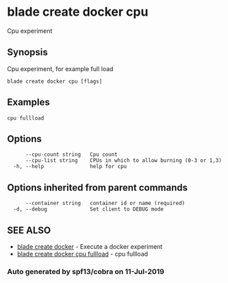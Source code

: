 # blade create docker cpu

Cpu experiment

## Synopsis

Cpu experiment, for example full load

```text
blade create docker cpu [flags]
```

## Examples

```text
cpu fullload
```

## Options

```text
      --cpu-count string   Cpu count
      --cpu-list string    CPUs in which to allow burning (0-3 or 1,3)
  -h, --help               help for cpu
```

## Options inherited from parent commands

```text
      --container string   container id or name (required)
  -d, --debug              Set client to DEBUG mode
```

## SEE ALSO

* [blade create docker](blade_create_docker.md)     - Execute a docker experiment
* [blade create docker cpu fullload](blade_create_docker_cpu_fullload.md)     - cpu fullload

### Auto generated by spf13/cobra on 11-Jul-2019


